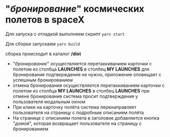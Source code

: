 # "_бронирование_" космических полетов в spaceX

Для запуска с отладкой выполняем скрипт
`yarn start`

Для сборки запускаем
`yarn build`

сборка происходит в каталог **/dist**

- "_бронирование_" осуществляется перетаккиванием карточки с полетом из столбца **LAUNCHES** в столбец **MY LAUNCHES**
для бронирования подтверждения не нужно, приложение оповещает с успешным бронированием
- отмена бронирования осуществляется перетаккиванием карточки с полетом из столбца **MY LAUNCHES** в столбец **LAUNCHES**
при отмене бронирования система просит подтверждения у пользователя модальным окном
- При клике на карточку полёта система перенаправляет пользователя на страницу с подробным описанием полёта
- На странице с описанием полета в заголовке добавляется кнопка "*домой*", которая возвращает пользователя на страницу с бронированием